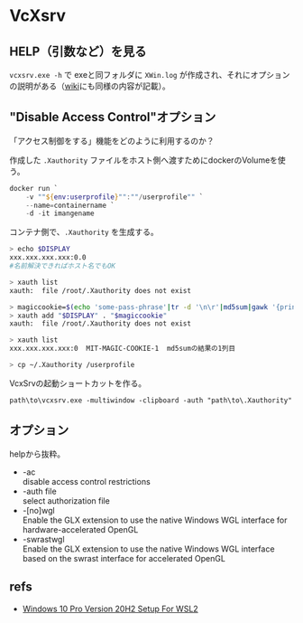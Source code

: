 # VcXsrv

## HELP（引数など）を見る

`vcxsrv.exe -h` で exeと同フォルダに `XWin.log` が作成され、それにオプションの説明がある（[wiki](https://sourceforge.net/p/vcxsrv/wiki/Using%20VcXsrv%20Windows%20X%20Server/)にも同様の内容が記載）。

## "Disable Access Control"オプション

「アクセス制御をする」機能をどのように利用するのか？

作成した `.Xauthority` ファイルをホスト側へ渡すためにdockerのVolumeを使う。

```powershell
docker run `
    -v ""${env:userprofile}"":""/userprofile"" `
    --name=containername `
    -d -it imangename
```

コンテナ側で、`.Xauthority` を生成する。

```bash
> echo $DISPLAY
xxx.xxx.xxx.xxx:0.0
#名前解決できればホスト名でもOK

> xauth list
xauth:  file /root/.Xauthority does not exist

> magiccookie=$(echo 'some-pass-phrase'|tr -d '\n\r'|md5sum|gawk '{print $1}')
> xauth add "$DISPLAY" . "$magiccookie"
xauth:  file /root/.Xauthority does not exist

> xauth list
xxx.xxx.xxx.xxx:0  MIT-MAGIC-COOKIE-1  md5sumの結果の1列目

> cp ~/.Xauthority /userprofile
```

VcxSrvの起動ショートカットを作る。

```text
path\to\vcxsrv.exe -multiwindow -clipboard -auth "path\to\.Xauthority" 
```

## オプション

helpから抜粋。

- -ac<br>
    disable access control restrictions
- -auth file<br>
    select authorization file
- -[no]wgl<br>
    Enable the GLX extension to use the native Windows WGL interface for hardware-accelerated OpenGL
- -swrastwgl<br>
    Enable the GLX extension to use the native Windows WGL interface based on the swrast interface for accelerated OpenGL

## refs

- [Windows 10 Pro Version 20H2 Setup For WSL2](https://sourceforge.net/p/vcxsrv/wiki/VcXsrv%20&%20Win10/)
